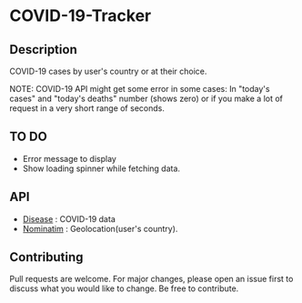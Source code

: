 # COVID-19-Tracker

## Description
COVID-19 cases by user's country or at their choice.

NOTE: COVID-19 API might get some error in some cases: In "today's cases" and "today's deaths" number (shows zero) or if you make a lot of request in a very short range of seconds.

## TO DO
- Error message to display
- Show loading spinner while fetching data.

## API
- [Disease](https://disease.sh) : COVID-19 data
- [Nominatim](https://nominatim.geocoding.ai) : Geolocation(user's country).

## Contributing
Pull requests are welcome. For major changes, please open an issue first to discuss what you would like to change.
Be free to contribute.
